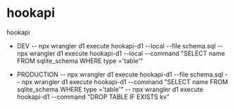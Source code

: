 # hookapi
hookapi

- DEV
-- npx wrangler d1 execute hookapi-d1 --local --file schema.sql
-- npx wrangler d1 execute hookapi-d1 --local --command "SELECT name FROM sqlite_schema WHERE type ='table'"

- PRODUCTION
-- npx wrangler d1 execute hookapi-d1 --file schema.sql
-- npx wrangler d1 execute hookapi-d1 --command "SELECT name FROM sqlite_schema WHERE type ='table'"
-- npx wrangler d1 execute hookapi-d1 --command "DROP TABLE IF EXISTS kv"
